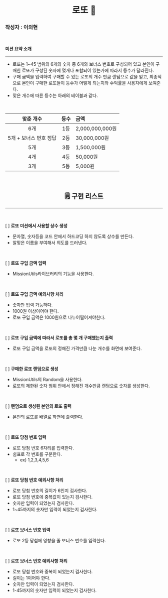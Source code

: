 <center>

# **로또 🎱**

</center>

### 작성자 : 이의현

<br/>

**미션 요약 소개**

---

- 로또는 1~45 범위의 6개의 숫자 중 6개와 보너스 번호로 구성되어 있고 본인이 구매한 로또가 구성된 숫자에 몇개나 포함되어 있는가에 따라서 등수가 달라진다.
- 구매 금액을 입력하여 구매할 수 있는 로또의 개수 만큼 랜덤으로 값을 얻고, 최종적으로 본인이 구매한 로또들이 등수가 어떻게 되는지와 수익률을 사용자에게 보여준다.
- 맞은 개수에 따른 등수는 아래의 테이블과 같다.

<br/>

|       맞춘 개수        | 등수 | 금액            |
| :--------------------: | :--: | :-------------- |
|          6개           | 1등  | 2,000,000,000원 |
| 5개 + 보너스 번호 정답 | 2등  | 30,000,000원    |
|          5개           | 3등  | 1,500,000원     |
|          4개           | 4등  | 50,000원        |
|          3개           | 5등  | 5,000원         |

<br/>

<center>

## **🗒 구현 리스트**

</center>

---

<br/>

[ ] **로또 미션에서 사용할 상수 생성**

- 문자열, 숫자등을 코드 안에서 하드코딩 하지 않도록 상수를 만든다.
- 알맞은 이름을 부여해서 의도를 드러낸다.

<br/>

[ ] **로또 구입 금액 입력**

- MissionUtils라이브러리의 기능을 사용한다.

<br/>

[ ] **로또 구입 금액 예외사항 처리**

- 숫자만 입력 가능하다.
- 1000원 이상이어야 한다.
- 로또 구입 금액은 1000원으로 나누어떨어져야한다.

<br/>

[ ] **로또 구입 금액에 따라서 로또를 총 몇 개 구매했는지 출력**

- 로또 구입 금액을 로또의 정해진 가격만큼 나눈 개수를 화면에 보여준다.

<br/>

[ ] **구매한 로또 랜덤으로 생성**

- MissionUtils의 Random을 사용한다.
- 로또의 제한된 숫자 범위 안에서 정해진 개수만큼 랜덤으로 숫자를 생성한다.

<br/>

[ ] **랜덤으로 생성된 본인의 로또 출력**

- 본인의 로또를 배열로 화면에 출력한다.

<br/>

[ ] **로또 당첨 번호 입력**

- 로또 당첨 번호 6자리를 입력한다.
- 쉼표로 각 번호를 구분한다.
  - ex) 1,2,3,4,5,6

<br/>

[ ] **로또 당첨 번호 예외사항 처리**

- 로또 당첨 번호의 길이가 6인지 검사한다.
- 로또 당첨 번호에 중복값이 있는지 검사한다.
- 숫자만 입력이 되었는지 검사한다.
- 1~45까지의 숫자만 입력이 되었는지 검사한다.

<br/>

[ ] **로또 보너스 번호 입력**

- 로또 2등 당첨에 영향을 줄 보너스 번호를 입력한다.

<br/>

[ ] **로또 보너스 번호 예외사항 처리**

- 로또 당첨 번호와 중복이 되었는지 검사한다.
- 길이는 1이어야 한다.
- 숫자만 입력이 되었는지 검사한다.
- 1-45까지의 숫자만 입력이 되었는지 검사한다.
